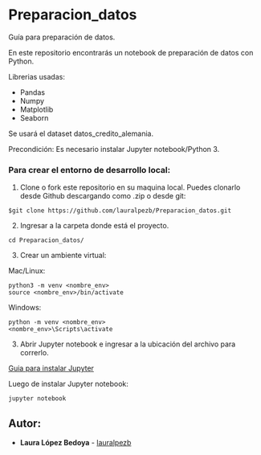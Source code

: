 # Preparacion_datos
Guía para preparación de datos. 

En este repositorio encontrarás un notebook de preparación de datos con Python. 

Librerias usadas:
- Pandas
- Numpy
- Matplotlib
- Seaborn

Se usará el dataset datos_credito_alemania.

Precondición:
Es necesario instalar Jupyter notebook/Python 3.

### Para crear el entorno de desarrollo local:

1. Clone o fork este repositorio en su maquina local. 
Puedes clonarlo desde Github descargando como .zip o desde git:

```
$git clone https://github.com/lauralpezb/Preparacion_datos.git
```

2. Ingresar a la carpeta donde está el proyecto.

```
cd Preparacion_datos/
```

3. Crear un ambiente virtual:

Mac/Linux:
```
python3 -m venv <nombre_env>
source <nombre_env>/bin/activate
```

Windows:
```
python -m venv <nombre_env>
<nombre_env>\Scripts\activate
```

3. Abrir Jupyter notebook e ingresar a la ubicación del archivo para correrlo.

[Guia para instalar Jupyter](https://medium.com/saturdays-ai/empezando-a-usar-jupyter-notebook-para-python-parte-1-instalación-94e97b4c5f37)

Luego de instalar Jupyter notebook:

```
jupyter notebook
```

## Autor:

- **Laura López Bedoya** - [lauralpezb](https://github.com/lauralpezb)



